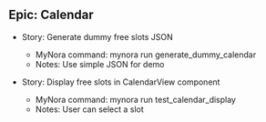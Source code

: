 ## Epic: Calendar

- Story: Generate dummy free slots JSON
  - MyNora command: mynora run generate_dummy_calendar
  - Notes: Use simple JSON for demo

- Story: Display free slots in CalendarView component
  - MyNora command: mynora run test_calendar_display
  - Notes: User can select a slot
